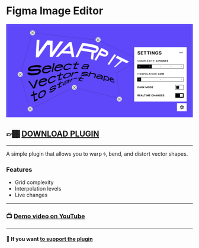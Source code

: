 # Figma Image Editor

![Plugin preview](cover.png)

## 👉🏾 [DOWNLOAD PLUGIN](https://www.figma.com/community/plugin/923820065156924054/Warp-It)

---

A simple plugin that allows you to warp 🌀, bend, and distort vector shapes.

### Features

- Grid complexity
- Interpolation levels
- Live changes

---

### 📺 [Demo video on YouTube](https://youtu.be/QCHnaXQDLvY)

---

#### 💸 If you want [to support the plugin](https://www.paypal.com/paypalme/pavellaptev)
